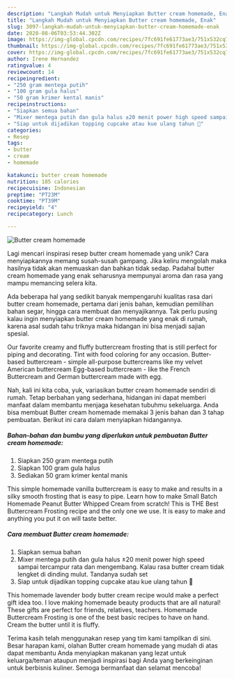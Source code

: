 ```yaml
---
description: "Langkah Mudah untuk Menyiapkan Butter cream homemade, Enak"
title: "Langkah Mudah untuk Menyiapkan Butter cream homemade, Enak"
slug: 3097-langkah-mudah-untuk-menyiapkan-butter-cream-homemade-enak
date: 2020-08-06T03:53:44.302Z
image: https://img-global.cpcdn.com/recipes/7fc691fe61773ae3/751x532cq70/butter-cream-homemade-foto-resep-utama.jpg
thumbnail: https://img-global.cpcdn.com/recipes/7fc691fe61773ae3/751x532cq70/butter-cream-homemade-foto-resep-utama.jpg
cover: https://img-global.cpcdn.com/recipes/7fc691fe61773ae3/751x532cq70/butter-cream-homemade-foto-resep-utama.jpg
author: Irene Hernandez
ratingvalue: 4
reviewcount: 14
recipeingredient:
- "250 gram mentega putih"
- "100 gram gula halus"
- "50 gram krimer kental manis"
recipeinstructions:
- "Siapkan semua bahan"
- "Mixer mentega putih dan gula halus ±20 menit power high speed sampai tercampur rata dan mengembang. Kalau rasa butter cream tidak lengket di dinding mulut. Tandanya sudah set"
- "Siap untuk dijadikan topping cupcake atau kue ulang tahun 🤗"
categories:
- Resep
tags:
- butter
- cream
- homemade

katakunci: butter cream homemade 
nutrition: 185 calories
recipecuisine: Indonesian
preptime: "PT23M"
cooktime: "PT39M"
recipeyield: "4"
recipecategory: Lunch

---
```



![Butter cream homemade](https://img-global.cpcdn.com/recipes/7fc691fe61773ae3/751x532cq70/butter-cream-homemade-foto-resep-utama.jpg)

Lagi mencari inspirasi resep butter cream homemade yang unik? Cara menyiapkannya memang susah-susah gampang. Jika keliru mengolah maka hasilnya tidak akan memuaskan dan bahkan tidak sedap. Padahal butter cream homemade yang enak seharusnya mempunyai aroma dan rasa yang mampu memancing selera kita.

Ada beberapa hal yang sedikit banyak mempengaruhi kualitas rasa dari butter cream homemade, pertama dari jenis bahan, kemudian pemilihan bahan segar, hingga cara membuat dan menyajikannya. Tak perlu pusing kalau ingin menyiapkan butter cream homemade yang enak di rumah, karena asal sudah tahu triknya maka hidangan ini bisa menjadi sajian spesial.

Our favorite creamy and fluffy buttercream frosting that is still perfect for piping and decorating. Tint with food coloring for any occasion. Butter-based buttercream - simple all-purpose buttercreams like my velvet American buttercream Egg-based buttercream - like the French Buttercream and German buttercream made with egg.


Nah, kali ini kita coba, yuk, variasikan butter cream homemade sendiri di rumah. Tetap berbahan yang sederhana, hidangan ini dapat memberi manfaat dalam membantu menjaga kesehatan tubuhmu sekeluarga. Anda bisa membuat Butter cream homemade memakai 3 jenis bahan dan 3 tahap pembuatan. Berikut ini cara dalam menyiapkan hidangannya.

<!--inarticleads1-->

##### Bahan-bahan dan bumbu yang diperlukan untuk pembuatan Butter cream homemade:

1. Siapkan 250 gram mentega putih
1. Siapkan 100 gram gula halus
1. Sediakan 50 gram krimer kental manis


This simple homemade vanilla buttercream is easy to make and results in a silky smooth frosting that is easy to pipe. Learn how to make Small Batch Homemade Peanut Butter Whipped Cream from scratch! This is THE Best Buttercream Frosting recipe and the only one we use. It is easy to make and anything you put it on will taste better. 

<!--inarticleads2-->

##### Cara membuat Butter cream homemade:

1. Siapkan semua bahan
1. Mixer mentega putih dan gula halus ±20 menit power high speed sampai tercampur rata dan mengembang. Kalau rasa butter cream tidak lengket di dinding mulut. Tandanya sudah set
1. Siap untuk dijadikan topping cupcake atau kue ulang tahun 🤗


This homemade lavender body butter cream recipe would make a perfect gift idea too. I love making homemade beauty products that are all natural! These gifts are perfect for friends, relatives, teachers. Homemade Buttercream Frosting is one of the best basic recipes to have on hand. Cream the butter until it is fluffy. 

Terima kasih telah menggunakan resep yang tim kami tampilkan di sini. Besar harapan kami, olahan Butter cream homemade yang mudah di atas dapat membantu Anda menyiapkan makanan yang lezat untuk keluarga/teman ataupun menjadi inspirasi bagi Anda yang berkeinginan untuk berbisnis kuliner. Semoga bermanfaat dan selamat mencoba!
